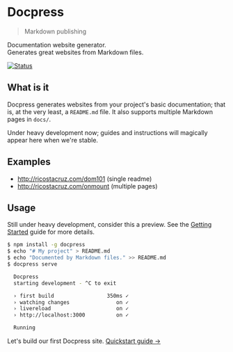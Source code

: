 # Docpress
<!--{h1:.-with-tagline}-->

> Markdown publishing

Documentation website generator.<br>
Generates great websites from Markdown files.

[![Status](https://travis-ci.org/docpress/docpress.svg?branch=master)](https://travis-ci.org/docpress/docpress "See test builds")

## What is it

Docpress generates websites from your project's basic documentation; that is, at the very least, a `README.md` file. It also supports multiple Markdown pages in `docs/`.

Under heavy development now; guides and instructions will magically appear here when we're stable.

## Examples

* http://ricostacruz.com/dom101 (single readme)
* http://ricostacruz.com/onmount (multiple pages)

## Usage

Still under heavy development, consider this a preview.
See the [Getting Started](docs/getting-started/quickstart.md) guide for more details.

```sh
$ npm install -g docpress
$ echo "# My project" > README.md
$ echo "Documented by Markdown files." >> README.md
$ docpress serve

  Docpress
  starting development - ^C to exit

  › first build                 350ms ✓
  › watching changes               on ✓
  › livereload                     on ✓
  › http://localhost:3000          on ✓

  Running
```

Let's build our first Docpress site.
[Quickstart guide →](docs/getting-started/quickstart.md)
<!--{p:.pull-box}-->
